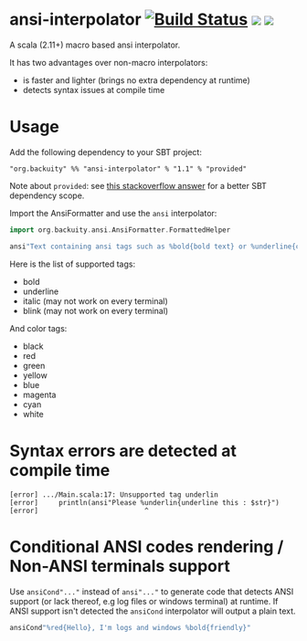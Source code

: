ansi-interpolator [![Build Status](https://travis-ci.org/backuity/ansi-interpolator.png?branch=master)](https://travis-ci.org/backuity/ansi-interpolator) [<img src="https://img.shields.io/maven-central/v/org.backuity/ansi-interpolator_2.11*.svg?label=latest%20release%20for%202.11"/>](http://search.maven.org/#search%7Cga%7C1%7Cg%3Aorg.backuity%20a%3Aansi-interpolator_2.11*) [<img src="https://img.shields.io/maven-central/v/org.backuity/ansi-interpolator_2.12*.svg?label=latest%20release%20for%202.12"/>](http://search.maven.org/#search%7Cga%7C1%7Cg%3Aorg.backuity%20a%3Aansi-interpolator_2.12*)
=================

A scala (2.11+) macro based ansi interpolator.

It has two advantages over non-macro interpolators:
   - is faster and lighter (brings no extra dependency at runtime)
   - detects syntax issues at compile time

# Usage

Add the following dependency to your SBT project:

    "org.backuity" %% "ansi-interpolator" % "1.1" % "provided"

Note about `provided`: see [this stackoverflow answer](http://stackoverflow.com/questions/21515325/add-a-compile-time-only-dependency-in-sbt#answer-21516954)
      for a better SBT dependency scope.

Import the AnsiFormatter and use the `ansi` interpolator:

```scala
import org.backuity.ansi.AnsiFormatter.FormattedHelper

ansi"Text containing ansi tags such as %bold{bold text} or %underline{can be %yellow{nested}}"
```

Here is the list of supported tags:
 - bold
 - underline
 - italic (may not work on every terminal)
 - blink (may not work on every terminal)

And color tags:
 - black
 - red
 - green
 - yellow
 - blue
 - magenta
 - cyan
 - white

# Syntax errors are detected at compile time

```
[error] .../Main.scala:17: Unsupported tag underlin
[error]     println(ansi"Please %underlin{underline this : $str}")
[error]                          ^
```

# Conditional ANSI codes rendering / Non-ANSI terminals support

Use `ansiCond"..."` instead of `ansi"..."` to generate code that detects ANSI support (or lack thereof, e.g log files or windows terminal) at runtime.
If ANSI support isn't detected the `ansiCond` interpolator will output a plain text.

```scala
ansiCond"%red{Hello}, I'm logs and windows %bold{friendly}"
```
